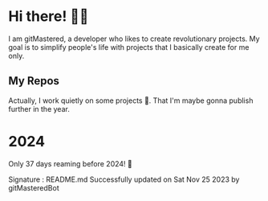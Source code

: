 
# Hi there! 🙋‍♂️
I am gitMastered, a developer who likes to create revolutionary projects.
My goal is to simplify people's life with projects that I basically create for me only.

## My Repos
Actually, I work quietly on some projects 👀. That I'm maybe gonna publish further in the year.

# 2024
Only 37 days reaming before 2024! 🙌

Signature : README.md Successfully updated on Sat Nov 25 2023 by gitMasteredBot

